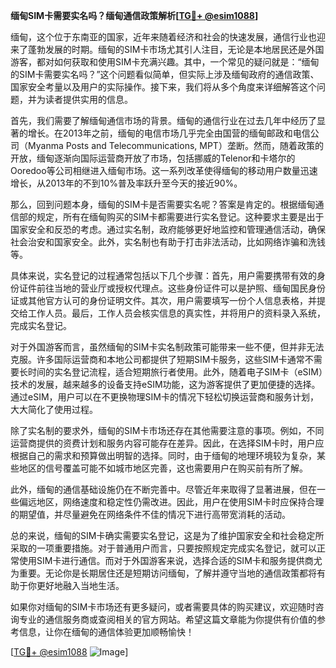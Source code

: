 **缅甸SIM卡需要实名吗？缅甸通信政策解析[[TG💪+ @esim1088](https://t.me/s/esim1088)]**

缅甸，这个位于东南亚的国家，近年来随着经济和社会的快速发展，通信行业也迎来了蓬勃发展的时期。缅甸的SIM卡市场尤其引人注目，无论是本地居民还是外国游客，都对如何获取和使用SIM卡充满兴趣。其中，一个常见的疑问就是：“缅甸的SIM卡需要实名吗？”这个问题看似简单，但实际上涉及缅甸政府的通信政策、国家安全考量以及用户的实际操作。接下来，我们将从多个角度来详细解答这个问题，并为读者提供实用的信息。

首先，我们需要了解缅甸通信市场的背景。缅甸的通信行业在过去几年中经历了显著的增长。在2013年之前，缅甸的电信市场几乎完全由国营的缅甸邮政和电信公司（Myanma Posts and Telecommunications, MPT）垄断。然而，随着政策的开放，缅甸逐渐向国际运营商开放了市场，包括挪威的Telenor和卡塔尔的Ooredoo等公司相继进入缅甸市场。这一系列改革使得缅甸的移动用户数量迅速增长，从2013年的不到10%普及率跃升至今天的接近90%。

那么，回到问题本身，缅甸的SIM卡是否需要实名呢？答案是肯定的。根据缅甸通信部的规定，所有在缅甸购买的SIM卡都需要进行实名登记。这种要求主要是出于国家安全和反恐的考虑。通过实名制，政府能够更好地监控和管理通信活动，确保社会治安和国家安全。此外，实名制也有助于打击非法活动，比如网络诈骗和洗钱等。

具体来说，实名登记的过程通常包括以下几个步骤：首先，用户需要携带有效的身份证件前往当地的营业厅或授权代理点。这些身份证件可以是护照、缅甸国民身份证或其他官方认可的身份证明文件。其次，用户需要填写一份个人信息表格，并提交给工作人员。最后，工作人员会核实信息的真实性，并将用户的资料录入系统，完成实名登记。

对于外国游客而言，虽然缅甸的SIM卡实名制政策可能带来一些不便，但并非无法克服。许多国际运营商和本地公司都提供了短期SIM卡服务，这些SIM卡通常不需要长时间的实名登记流程，适合短期旅行者使用。此外，随着电子SIM卡（eSIM）技术的发展，越来越多的设备支持eSIM功能，这为游客提供了更加便捷的选择。通过eSIM，用户可以在不更换物理SIM卡的情况下轻松切换运营商和服务计划，大大简化了使用过程。

除了实名制的要求外，缅甸的SIM卡市场还存在其他需要注意的事项。例如，不同运营商提供的资费计划和服务内容可能存在差异。因此，在选择SIM卡时，用户应根据自己的需求和预算做出明智的选择。同时，由于缅甸的地理环境较为复杂，某些地区的信号覆盖可能不如城市地区完善，这也需要用户在购买前有所了解。

此外，缅甸的通信基础设施仍在不断完善中。尽管近年来取得了显著进展，但在一些偏远地区，网络速度和稳定性仍需改进。因此，用户在使用SIM卡时应保持合理的期望值，并尽量避免在网络条件不佳的情况下进行高带宽消耗的活动。

总的来说，缅甸的SIM卡确实需要实名登记，这是为了维护国家安全和社会稳定所采取的一项重要措施。对于普通用户而言，只要按照规定完成实名登记，就可以正常使用SIM卡进行通信。而对于外国游客来说，选择合适的SIM卡和服务提供商尤为重要。无论你是长期居住还是短期访问缅甸，了解并遵守当地的通信政策都将有助于你更好地融入当地生活。

如果你对缅甸的SIM卡市场还有更多疑问，或者需要具体的购买建议，欢迎随时咨询专业的通信服务商或查阅相关的官方网站。希望这篇文章能为你提供有价值的参考信息，让你在缅甸的通信体验更加顺畅愉快！

[[TG💪+ @esim1088](https://t.me/s/esim1088) ![Image](https://i.postimg.cc/4NQfJmqS/Snipaste-2025-05-13-00-14-12.png)]